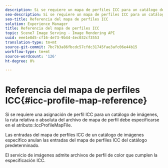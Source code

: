 ```yaml
---
description: Si se requiere un mapa de perfiles ICC para un catálogo de imágenes, la ruta relativa o absoluta del archivo de mapa de perfiles debe especificarse en el atributo IccProfileMapFile.
seo-description: Si se requiere un mapa de perfiles ICC para un catálogo de imágenes, la ruta relativa o absoluta del archivo de mapa de perfiles debe especificarse en el atributo IccProfileMapFile.
seo-title: Referencia del mapa de perfiles ICC
solution: Experience Manager
title: Referencia del mapa de perfiles ICC
topic: Scene7 Image Serving - Image Rendering API
uuid: eee1e8d5-cf16-4e73-9b44-4ec032cf3553
translation-type: tm+mt
source-git-commit: 7bc7b3a86fbcdc57cfdc31745fae3afc06e44b15
workflow-type: tm+mt
source-wordcount: '126'
ht-degree: 0%

---
```



# Referencia del mapa de perfiles ICC{#icc-profile-map-reference}

Si se requiere una asignación de perfil ICC para un catálogo de imágenes, la ruta relativa o absoluta del archivo de mapa de perfil debe especificarse en el atributo::IccProfileMapFile.

Las entradas del mapa de perfiles ICC de un catálogo de imágenes específico anulan las entradas del mapa de perfiles ICC del catálogo predeterminado.

El servicio de imágenes admite archivos de perfil de color que cumplen la especificación ICC.
